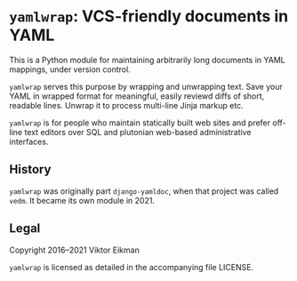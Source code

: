 # `yamlwrap`: VCS-friendly documents in YAML

This is a Python module for maintaining arbitrarily long documents in YAML
mappings, under version control.

`yamlwrap` serves this purpose by wrapping and unwrapping text. Save your YAML
in wrapped format for meaningful, easily reviewd diffs of short, readable
lines. Unwrap it to process multi-line Jinja markup etc.

`yamlwrap` is for people who maintain statically built web sites and prefer
off-line text editors over SQL and plutonian web-based administrative
interfaces.

## History

`yamlwrap` was originally part `django-yamldoc`, when that project was called
`vedm`. It became its own module in 2021.

## Legal

Copyright 2016–2021 Viktor Eikman

`yamlwrap` is licensed as detailed in the accompanying file LICENSE.

